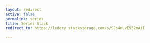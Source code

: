 ```yaml
---
layout: redirect
active: false
permalink: series
title: Series Stack
redirect_to: https://ledery.stackstorage.com/s/SJs4nLvE952mAiI

---
```

